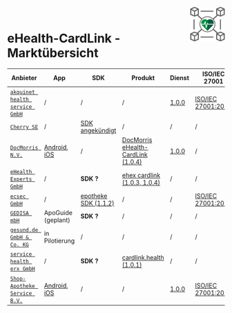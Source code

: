 <img align="right" width="80" height="80" src="https://github.com/eHealthCardLink/Spezifikation/blob/main/img/IOP-Logo.png"/><br/>

# eHealth-CardLink - Marktübersicht

| Anbieter | App | SDK | Produkt | Dienst | ISO/IEC 27001 | 
| --- | --- | --- |  --- | --- | --- |
| [`akquinet health service GmbH`](https://akquinet.com/) | / | / | / | [1.0.0](https://tinyurl.com/gemCL-Anb) |  [ISO/IEC 27001:2022](https://akquinet.com/files/AKQUINET/zertifikate/zertifikat-2024-housing-managed-hosting-services-akquinet.pdf) |
| [`Cherry SE`](https://www.cherry.de/) | / | [SDK angekündigt](https://www.cherry.de/unternehmen/presse/artikel/software-developer-kit-fertig-ab-sofort-mit-cherry-smartlink-die-integration-von-cardlink-starten) | / | / | / | / | 
| [`DocMorris N.V.`](https://www.docmorris.de/) | [Android](https://play.google.com/store/apps/details?id=de.docmorris.pharmacyapp), [iOS](https://apps.apple.com/de/app/docmorris-apotheke-e-rezept/id976600580) | / |  [DocMorris eHealth-CardLink (1.0.4)](https://tinyurl.com/gemCL-Prod) | [1.0.0](https://tinyurl.com/gemCL-Anb)  | / | 
| [`eHealth Experts GmbH`](https://ehex.de/) | / | **SDK ?** | [ehex cardlink (1.0.3, 1.0.4)](https://tinyurl.com/gemCL-Prod) | / | / |
| [`ecsec GmbH`](https://ecsec.de) | / | [epotheke SDK (1.1.2)](https://github.com/epotheke/epotheke-sdk) |  / | / | [ISO/IEC 27001:2022](https://epotheke.com) |
| [`GEDISA mbH`](https://www.gedisa.de/) | ApoGuide (geplant) | **SDK ?** | / | / | / | / | 
| [`gesund.de GmbH & Co. KG`](https://gesund.de) | in Pilotierung | / | / | / | / | / | 
| [`service health erx GmbH`](https://www.service-health.de/) | / | **SDK ?** |  [cardlink.health (1.0.1)](https://tinyurl.com/gemCL-Prod) | / | / |
| [`Shop-Apotheke Service B.V.`](https://www.shop-apotheke.com/) | [Android](https://play.google.com/store/apps/details?id=shop.shop_apotheke.com.shopapotheke), [iOS](https://apps.apple.com/de/app/shop-apotheke-redcare/id1104967519) | / | / | [1.0.0](https://tinyurl.com/gemCL-Anb)  | [ISO/IEC 27001:2013](https://www.certipedia.com/certificates/01+153+2100656%252F03?locale=es)  |





